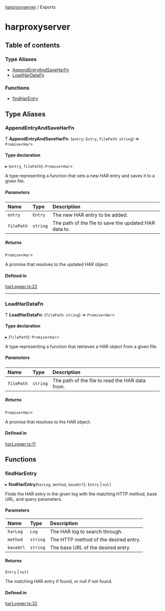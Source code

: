 [harproxyserver](README.md) / Exports

# harproxyserver

## Table of contents

### Type Aliases

- [AppendEntryAndSaveHarFn](modules.md#appendentryandsaveharfn)
- [LoadHarDataFn](modules.md#loadhardatafn)

### Functions

- [findHarEntry](modules.md#findharentry)

## Type Aliases

### AppendEntryAndSaveHarFn

Ƭ **AppendEntryAndSaveHarFn**: (`entry`: `Entry`, `filePath`: `string`) => `Promise`<`Har`\>

#### Type declaration

▸ (`entry`, `filePath`): `Promise`<`Har`\>

A type representing a function that sets a new HAR entry and saves it to a given file.

##### Parameters

| Name | Type | Description |
| :------ | :------ | :------ |
| `entry` | `Entry` | The new HAR entry to be added. |
| `filePath` | `string` | The path of the file to save the updated HAR data to. |

##### Returns

`Promise`<`Har`\>

A promise that resolves to the updated HAR object.

#### Defined in

[harLogger.ts:22](https://github.com/yaacov/harproxyserver/blob/951f420/src/harLogger.ts#L22)

___

### LoadHarDataFn

Ƭ **LoadHarDataFn**: (`filePath`: `string`) => `Promise`<`Har`\>

#### Type declaration

▸ (`filePath`): `Promise`<`Har`\>

A type representing a function that retrieves a HAR object from a given file.

##### Parameters

| Name | Type | Description |
| :------ | :------ | :------ |
| `filePath` | `string` | The path of the file to read the HAR data from. |

##### Returns

`Promise`<`Har`\>

A promise that resolves to the HAR object.

#### Defined in

[harLogger.ts:11](https://github.com/yaacov/harproxyserver/blob/951f420/src/harLogger.ts#L11)

## Functions

### findHarEntry

▸ **findHarEntry**(`harLog`, `method`, `baseUrl`): `Entry` \| ``null``

Finds the HAR entry in the given log with the matching HTTP method, base URL, and query parameters.

#### Parameters

| Name | Type | Description |
| :------ | :------ | :------ |
| `harLog` | `Log` | The HAR log to search through. |
| `method` | `string` | The HTTP method of the desired entry. |
| `baseUrl` | `string` | The base URL of the desired entry. |

#### Returns

`Entry` \| ``null``

The matching HAR entry if found, or null if not found.

#### Defined in

[harLogger.ts:32](https://github.com/yaacov/harproxyserver/blob/951f420/src/harLogger.ts#L32)
